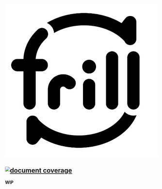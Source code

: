 [![frill](frill-logo.png)](https://github.com/nanopx/frill)

[![document coverage](https://rawgit.com/nanopx/frill/master/docs/badge.svg)](https://esdoc.org)
---

**WIP**

